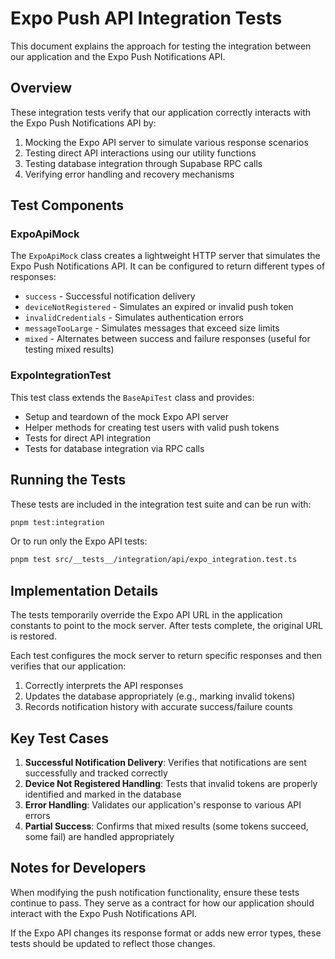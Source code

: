 # Expo Push API Integration Tests

This document explains the approach for testing the integration between our application and the Expo Push Notifications API.

## Overview

These integration tests verify that our application correctly interacts with the Expo Push Notifications API by:

1. Mocking the Expo API server to simulate various response scenarios
2. Testing direct API interactions using our utility functions
3. Testing database integration through Supabase RPC calls
4. Verifying error handling and recovery mechanisms

## Test Components

### ExpoApiMock

The `ExpoApiMock` class creates a lightweight HTTP server that simulates the Expo Push Notifications API. It can be configured to return different types of responses:

- `success` - Successful notification delivery
- `deviceNotRegistered` - Simulates an expired or invalid push token
- `invalidCredentials` - Simulates authentication errors
- `messageTooLarge` - Simulates messages that exceed size limits
- `mixed` - Alternates between success and failure responses (useful for testing mixed results)

### ExpoIntegrationTest

This test class extends the `BaseApiTest` class and provides:

- Setup and teardown of the mock Expo API server
- Helper methods for creating test users with valid push tokens
- Tests for direct API integration
- Tests for database integration via RPC calls

## Running the Tests

These tests are included in the integration test suite and can be run with:

```bash
pnpm test:integration
```

Or to run only the Expo API tests:

```bash
pnpm test src/__tests__/integration/api/expo_integration.test.ts
```

## Implementation Details

The tests temporarily override the Expo API URL in the application constants to point to the mock server. After tests complete, the original URL is restored.

Each test configures the mock server to return specific responses and then verifies that our application:

1. Correctly interprets the API responses
2. Updates the database appropriately (e.g., marking invalid tokens)
3. Records notification history with accurate success/failure counts

## Key Test Cases

1. **Successful Notification Delivery**: Verifies that notifications are sent successfully and tracked correctly
2. **Device Not Registered Handling**: Tests that invalid tokens are properly identified and marked in the database
3. **Error Handling**: Validates our application's response to various API errors
4. **Partial Success**: Confirms that mixed results (some tokens succeed, some fail) are handled appropriately

## Notes for Developers

When modifying the push notification functionality, ensure these tests continue to pass. They serve as a contract for how our application should interact with the Expo Push Notifications API.

If the Expo API changes its response format or adds new error types, these tests should be updated to reflect those changes. 